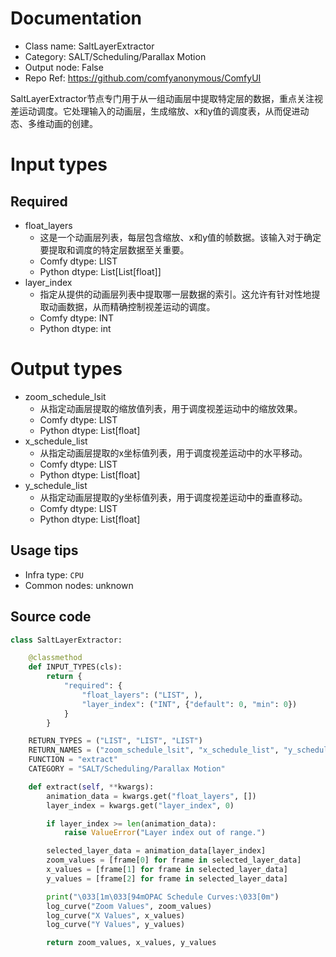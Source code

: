 
# Documentation
- Class name: SaltLayerExtractor
- Category: SALT/Scheduling/Parallax Motion
- Output node: False
- Repo Ref: https://github.com/comfyanonymous/ComfyUI

SaltLayerExtractor节点专门用于从一组动画层中提取特定层的数据，重点关注视差运动调度。它处理输入的动画层，生成缩放、x和y值的调度表，从而促进动态、多维动画的创建。

# Input types
## Required
- float_layers
    - 这是一个动画层列表，每层包含缩放、x和y值的帧数据。该输入对于确定要提取和调度的特定层数据至关重要。
    - Comfy dtype: LIST
    - Python dtype: List[List[float]]
- layer_index
    - 指定从提供的动画层列表中提取哪一层数据的索引。这允许有针对性地提取动画数据，从而精确控制视差运动的调度。
    - Comfy dtype: INT
    - Python dtype: int

# Output types
- zoom_schedule_lsit
    - 从指定动画层提取的缩放值列表，用于调度视差运动中的缩放效果。
    - Comfy dtype: LIST
    - Python dtype: List[float]
- x_schedule_list
    - 从指定动画层提取的x坐标值列表，用于调度视差运动中的水平移动。
    - Comfy dtype: LIST
    - Python dtype: List[float]
- y_schedule_list
    - 从指定动画层提取的y坐标值列表，用于调度视差运动中的垂直移动。
    - Comfy dtype: LIST
    - Python dtype: List[float]


## Usage tips
- Infra type: `CPU`
- Common nodes: unknown


## Source code
```python
class SaltLayerExtractor:

    @classmethod
    def INPUT_TYPES(cls):
        return {
            "required": {
                "float_layers": ("LIST", ),
                "layer_index": ("INT", {"default": 0, "min": 0})
            }
        }

    RETURN_TYPES = ("LIST", "LIST", "LIST")
    RETURN_NAMES = ("zoom_schedule_lsit", "x_schedule_list", "y_schedule_list")
    FUNCTION = "extract"
    CATEGORY = "SALT/Scheduling/Parallax Motion"

    def extract(self, **kwargs):
        animation_data = kwargs.get("float_layers", [])
        layer_index = kwargs.get("layer_index", 0)

        if layer_index >= len(animation_data):
            raise ValueError("Layer index out of range.")

        selected_layer_data = animation_data[layer_index]
        zoom_values = [frame[0] for frame in selected_layer_data]
        x_values = [frame[1] for frame in selected_layer_data]
        y_values = [frame[2] for frame in selected_layer_data]

        print("\033[1m\033[94mOPAC Schedule Curves:\033[0m")
        log_curve("Zoom Values", zoom_values)
        log_curve("X Values", x_values)
        log_curve("Y Values", y_values)

        return zoom_values, x_values, y_values

```
